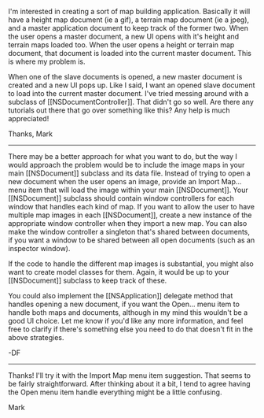 

I'm interested in creating a sort of map building application.  Basically it will have a height map document (ie a gif), a terrain map document (ie a jpeg), and a master application document to keep track of the former two.  When the user opens a master document, a new UI opens with it's height and terrain maps loaded too.  When the user opens a height or terrain map document, that document is loaded into the current master document.  This is where my problem is.

When one of the slave documents is opened, a new master document is created and a new UI pops up.  Like I said, I want an opened slave document to load into the current master document.  I've tried messing around with a subclass of [[NSDocumentController]].  That didn't go so well.  Are there any tutorials out there that go over something like this?  Any help is much appreciated!

Thanks,
Mark

----

There may be a better approach for what you want to do, but the way I would approach the problem would be to include the image maps in your main [[NSDocument]] subclass and its data file. Instead of trying to open a new document when the user opens an image, provide an Import Map... menu item that will load the image within your main [[NSDocument]].  Your [[NSDocument]] subclass should contain window controllers for each window that handles each kind of map. If you want to allow the user to have multiple map images in each [[NSDocument]], create a new instance of the appropriate window controller when they import a new map. You can also make the window controller a singleton that's shared between documents, if you want a window to be shared between all open documents (such as an inspector window).

If the code to handle the different map images is substantial, you might also want to create model classes for them. Again, it would be up to your [[NSDocument]] subclass to keep track of these.

You could also implement the [[NSApplication]] delegate method that handles opening a new document, if you want the Open... menu item to handle both maps and documents, although in my mind this wouldn't be a good UI choice. Let me know if you'd like any more information, and feel free to clarify if there's something else you need to do that doesn't fit in the above strategies.

-DF

----

Thanks!  I'll try it with the Import Map menu item suggestion.  That seems to be fairly straightforward.  After thinking about it a bit, I tend to agree having the Open menu item handle everything might be a little confusing.

Mark